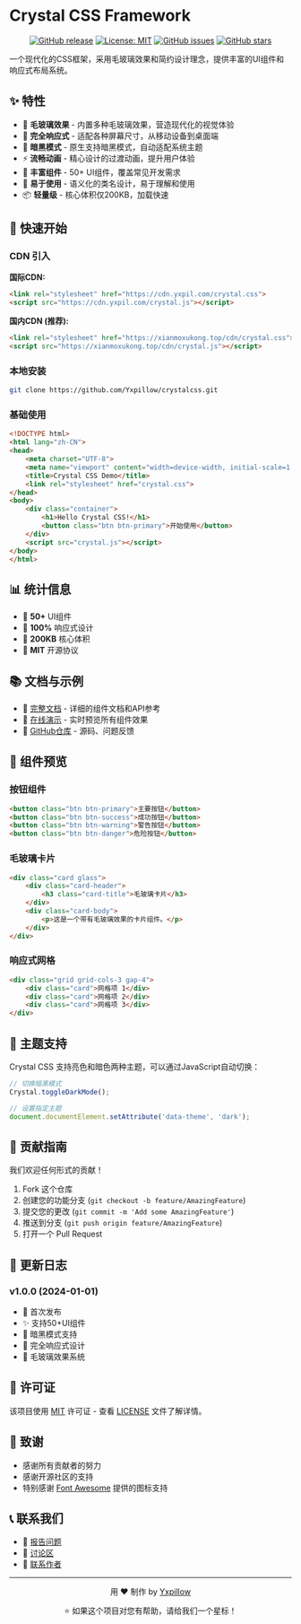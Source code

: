 # Crystal CSS Framework

<div align="center">

  
  [![GitHub release](https://img.shields.io/github/release/Yxpillow/crystalcss.svg)](https://github.com/Yxpillow/crystalcss/releases)
  [![License: MIT](https://img.shields.io/badge/License-MIT-blue.svg)](LICENSE)
  [![GitHub issues](https://img.shields.io/github/issues/Yxpillow/crystalcss.svg)](https://github.com/Yxpillow/crystalcss/issues)
  [![GitHub stars](https://img.shields.io/github/stars/Yxpillow/crystalcss.svg)](https://github.com/Yxpillow/crystalcss/stargazers)
</div>

一个现代化的CSS框架，采用毛玻璃效果和简约设计理念，提供丰富的UI组件和响应式布局系统。

## ✨ 特性

- 🌟 **毛玻璃效果** - 内置多种毛玻璃效果，营造现代化的视觉体验
- 📱 **完全响应式** - 适配各种屏幕尺寸，从移动设备到桌面端
- 🌙 **暗黑模式** - 原生支持暗黑模式，自动适配系统主题
- ⚡ **流畅动画** - 精心设计的过渡动画，提升用户体验
- 🎨 **丰富组件** - 50+ UI组件，覆盖常见开发需求
- 🔧 **易于使用** - 语义化的类名设计，易于理解和使用
- 📦 **轻量级** - 核心体积仅200KB，加载快速

## 🚀 快速开始

### CDN 引入

**国际CDN:**
```html
<link rel="stylesheet" href="https://cdn.yxpil.com/crystal.css">
<script src="https://cdn.yxpil.com/crystal.js"></script>
```

**国内CDN (推荐):**
```html
<link rel="stylesheet" href="https://xianmoxukong.top/cdn/crystal.css">
<script src="https://xianmoxukong.top/cdn/crystal.js"></script>
```

### 本地安装

```bash
git clone https://github.com/Yxpillow/crystalcss.git
```

### 基础使用

```html
<!DOCTYPE html>
<html lang="zh-CN">
<head>
    <meta charset="UTF-8">
    <meta name="viewport" content="width=device-width, initial-scale=1.0">
    <title>Crystal CSS Demo</title>
    <link rel="stylesheet" href="crystal.css">
</head>
<body>
    <div class="container">
        <h1>Hello Crystal CSS!</h1>
        <button class="btn btn-primary">开始使用</button>
    </div>
    <script src="crystal.js"></script>
</body>
</html>
```

## 📊 统计信息

- 🎯 **50+** UI组件
- 📱 **100%** 响应式设计
- 💾 **200KB** 核心体积
- 📄 **MIT** 开源协议

## 📚 文档与示例

- 📖 [完整文档](https://crystal.yxpil.com/docs.html) - 详细的组件文档和API参考
- 🎨 [在线演示](https://crystal.yxpil.com/demo.html) - 实时预览所有组件效果
- 🔗 [GitHub仓库](https://github.com/Yxpillow/crystalcss) - 源码、问题反馈

## 🎨 组件预览

### 按钮组件
```html
<button class="btn btn-primary">主要按钮</button>
<button class="btn btn-success">成功按钮</button>
<button class="btn btn-warning">警告按钮</button>
<button class="btn btn-danger">危险按钮</button>
```

### 毛玻璃卡片
```html
<div class="card glass">
    <div class="card-header">
        <h3 class="card-title">毛玻璃卡片</h3>
    </div>
    <div class="card-body">
        <p>这是一个带有毛玻璃效果的卡片组件。</p>
    </div>
</div>
```

### 响应式网格
```html
<div class="grid grid-cols-3 gap-4">
    <div class="card">网格项 1</div>
    <div class="card">网格项 2</div>
    <div class="card">网格项 3</div>
</div>
```

## 🌈 主题支持

Crystal CSS 支持亮色和暗色两种主题，可以通过JavaScript自动切换：

```javascript
// 切换暗黑模式
Crystal.toggleDarkMode();

// 设置指定主题
document.documentElement.setAttribute('data-theme', 'dark');
```

## 🤝 贡献指南

我们欢迎任何形式的贡献！

1. Fork 这个仓库
2. 创建您的功能分支 (`git checkout -b feature/AmazingFeature`)
3. 提交您的更改 (`git commit -m 'Add some AmazingFeature'`)
4. 推送到分支 (`git push origin feature/AmazingFeature`)
5. 打开一个 Pull Request

## 📝 更新日志

### v1.0.0 (2024-01-01)
- 🎉 首次发布
- ✨ 支持50+UI组件
- 🌙 暗黑模式支持
- 📱 完全响应式设计
- 🎨 毛玻璃效果系统

## 📄 许可证

该项目使用 [MIT](LICENSE) 许可证 - 查看 [LICENSE](LICENSE) 文件了解详情。

## 🙏 致谢

- 感谢所有贡献者的努力
- 感谢开源社区的支持
- 特别感谢 [Font Awesome](https://fontawesome.com/) 提供的图标支持

## 📞 联系我们

- 🐛 [报告问题](https://github.com/Yxpillow/crystalcss/issues)
- 💬 [讨论区](https://github.com/Yxpillow/crystalcss/discussions)
- 📧 [联系作者](mailto:hi@yxpil.com)

---

<div align="center">
  <p>用 ❤️ 制作 by <a href="https://github.com/Yxpillow">Yxpillow</a></p>
  <p>⭐ 如果这个项目对您有帮助，请给我们一个星标！</p>
</div>
